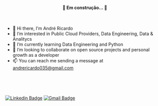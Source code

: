 
<h4 align="center"> 
	🚧  Em construção...  🚧
</h4>

<br>

- 👋 Hi there, I’m André Ricardo
- 👀 I’m interested in Public Cloud Providers, Data Engineering, Data & Analitycs
- 🌱 I’m currently learning Data Engineering and Python
- 💞️ I’m looking to collaborate on open source projects and personal growth as a developer
- 📫 You can reach me sending a message at andrericardo035@gmail.com

<br>
<br>
<br>

[![Linkedin Badge](https://img.shields.io/badge/-AndréRicardo-blue?style=flat-square&logo=Linkedin&logoColor=white&link=https://www.linkedin.com/in/andr%C3%A9-ricardo-286110118/)](https://www.linkedin.com/in/andr%C3%A9-ricardo-286110118/)
[![Gmail Badge](https://img.shields.io/badge/-andrericardo035@gmail.com-c14438?style=flat-square&logo=Gmail&logoColor=white&link=mailto:andrericardo035@gmail.com)](mailto:andrericardo035@gmail.com)


